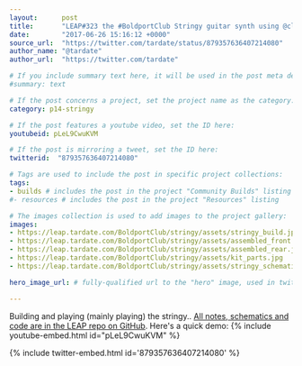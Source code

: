```yaml
---
layout:      post
title:       "LEAP#323 the #BoldportClub Stringy guitar synth using @clubmadlab Karplus–Strong algorithm on a PIC"
date:        "2017-06-26 15:16:12 +0000"
source_url:  "https://twitter.com/tardate/status/879357636407214080"
author_name: "@tardate"
author_url:  "https://twitter.com/tardate"

# If you include summary text here, it will be used in the post meta description instead of an excerpt from the post body
#summary: text

# If the post concerns a project, set the project name as the category:
category: p14-stringy

# If the post features a youtube video, set the ID here:
youtubeid: pLeL9CwuKVM

# If the post is mirroring a tweet, set the ID here:
twitterid:  "879357636407214080"

# Tags are used to include the post in specific project collections:
tags:
- builds # includes the post in the project "Community Builds" listing
#- resources # includes the post in the project "Resources" listing

# The images collection is used to add images to the project gallery:
images:
- https://leap.tardate.com/BoldportClub/stringy/assets/stringy_build.jpg
- https://leap.tardate.com/BoldportClub/stringy/assets/assembled_front.jpg
- https://leap.tardate.com/BoldportClub/stringy/assets/assembled_rear.jpg
- https://leap.tardate.com/BoldportClub/stringy/assets/kit_parts.jpg
- https://leap.tardate.com/BoldportClub/stringy/assets/stringy_schematic.jpg

hero_image_url: # fully-qualified url to the "hero" image, used in twitter cards for example

---
```


Building and playing (mainly playing) the stringy..
[All notes, schematics and code are in the LEAP repo on GitHub](https://github.com/tardate/LittleArduinoProjects/tree/master/BoldportClub/stringy).
Here's a quick demo:
{% include youtube-embed.html id="pLeL9CwuKVM" %}

{% include twitter-embed.html id='879357636407214080' %}


